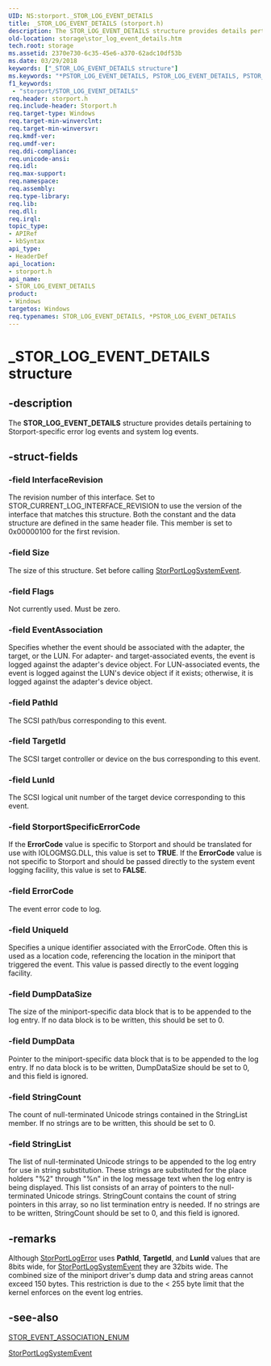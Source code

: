 ```yaml
---
UID: NS:storport._STOR_LOG_EVENT_DETAILS
title: _STOR_LOG_EVENT_DETAILS (storport.h)
description: The STOR_LOG_EVENT_DETAILS structure provides details pertaining to Storport-specific error log events and system log events.
old-location: storage\stor_log_event_details.htm
tech.root: storage
ms.assetid: 2370e730-6c35-45e6-a370-62adc10df53b
ms.date: 03/29/2018
keywords: ["_STOR_LOG_EVENT_DETAILS structure"]
ms.keywords: "*PSTOR_LOG_EVENT_DETAILS, PSTOR_LOG_EVENT_DETAILS, PSTOR_LOG_EVENT_DETAILS structure pointer [Storage Devices], STOR_LOG_EVENT_DETAILS, STOR_LOG_EVENT_DETAILS structure [Storage Devices], _STOR_LOG_EVENT_DETAILS, storage.stor_log_event_details, storport/PSTOR_LOG_EVENT_DETAILS, storport/STOR_LOG_EVENT_DETAILS, structs-storport_ba65fe62-1b9a-4234-b9a4-b145bf549699.xml"
f1_keywords:
 - "storport/STOR_LOG_EVENT_DETAILS"
req.header: storport.h
req.include-header: Storport.h
req.target-type: Windows
req.target-min-winverclnt: 
req.target-min-winversvr: 
req.kmdf-ver: 
req.umdf-ver: 
req.ddi-compliance: 
req.unicode-ansi: 
req.idl: 
req.max-support: 
req.namespace: 
req.assembly: 
req.type-library: 
req.lib: 
req.dll: 
req.irql: 
topic_type:
- APIRef
- kbSyntax
api_type:
- HeaderDef
api_location:
- storport.h
api_name:
- STOR_LOG_EVENT_DETAILS
product:
- Windows
targetos: Windows
req.typenames: STOR_LOG_EVENT_DETAILS, *PSTOR_LOG_EVENT_DETAILS
---
```


# _STOR_LOG_EVENT_DETAILS structure


## -description


The <b>STOR_LOG_EVENT_DETAILS</b> structure provides details pertaining to Storport-specific error log events and system  log events.


## -struct-fields




### -field InterfaceRevision

The revision number of this interface. Set to STOR_CURRENT_LOG_INTERFACE_REVISION to use the version of the interface that matches this structure. Both the constant and the data structure are defined in the same header file. This member is set to 0x00000100 for the first revision.


### -field Size

The size of this structure. Set before calling <a href="https://docs.microsoft.com/windows-hardware/drivers/ddi/storport/nf-storport-storportlogsystemevent">StorPortLogSystemEvent</a>.


### -field Flags

Not currently used. Must be zero.


### -field EventAssociation

Specifies whether the event should be associated with the adapter, the target, or the LUN. For adapter- and target-associated events, the event is logged against the adapter's device object. For LUN-associated events, the event is logged against the LUN's device object if it exists; otherwise, it is logged against the adapter's device object.


### -field PathId

The SCSI path/bus corresponding to this event.


### -field TargetId

The SCSI target controller or device on the bus corresponding to this event.


### -field LunId

The SCSI logical unit number of the target device corresponding to this event.


### -field StorportSpecificErrorCode

If the <b>ErrorCode</b> value is specific to Storport and should be translated for use with IOLOGMSG.DLL, this value is set to <b>TRUE</b>. If the <b>ErrorCode</b> value is not specific to Storport and should be passed directly to the system event logging facility, this value is set to <b>FALSE</b>.


### -field ErrorCode

The event error code to log.


### -field UniqueId

Specifies a unique identifier associated with the ErrorCode. Often this is used as a location code, referencing the location in the miniport that triggered the event. This value is passed directly to the event logging facility.


### -field DumpDataSize

The size of the miniport-specific data block that is to be appended to the log entry. If no data block is to be written, this should be set to 0.


### -field DumpData

Pointer to the miniport-specific data block that is to be appended to the log entry. If no data block is to be written, DumpDataSize should be set to 0, and this field is ignored.


### -field StringCount

The count of null-terminated Unicode strings contained in the StringList member. If no strings are to be written, this should be set to 0.


### -field StringList

The list of null-terminated Unicode strings to be appended to the log entry for use in string substitution. These strings are substituted for the place holders "%2" through "%n" in the log message text when the log entry is being displayed. This list consists of an array of pointers to the null-terminated Unicode strings. StringCount contains the count of string pointers in this array, so no list termination entry is needed. If no strings are to be written, StringCount should be set to 0, and this field is ignored.


## -remarks



Although <a href="https://docs.microsoft.com/windows-hardware/drivers/ddi/storport/nf-storport-storportlogerror">StorPortLogError</a> uses <b>PathId</b>, <b>TargetId</b>, and <b>LunId</b> values that are 8bits wide, for <a href="https://docs.microsoft.com/windows-hardware/drivers/ddi/storport/nf-storport-storportlogsystemevent">StorPortLogSystemEvent</a> they are 32bits wide. The combined size of the miniport driver's dump data and string areas cannot exceed 150 bytes. This restriction is due to the < 255 byte limit that the kernel enforces on the event log entries.




## -see-also




<a href="https://docs.microsoft.com/windows-hardware/drivers/ddi/storport/ne-storport-_stor_event_association_enum">STOR_EVENT_ASSOCIATION_ENUM</a>



<a href="https://docs.microsoft.com/windows-hardware/drivers/ddi/storport/nf-storport-storportlogsystemevent">StorPortLogSystemEvent</a>
 

 

